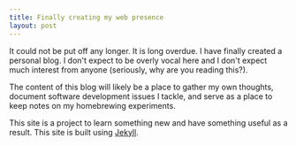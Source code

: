 ```yaml
---
title: Finally creating my web presence
layout: post
---
```


It could not be put off any longer. It is long overdue. I have finally created a personal blog. I don't expect to be overly vocal here and I don't expect much interest from anyone (seriously, why are you reading this?).

The content of this blog will likely be a place to gather my own thoughts, document software development issues I tackle, and serve as a place to keep notes on my homebrewing experiments.

This site is a project to learn something new and have something useful as a result. This site is built using [Jekyll](http://jekyllrb.com).

